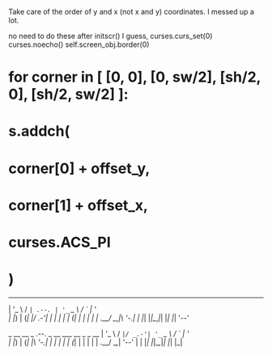 Take care of the order of y and x (not x and y) coordinates. I messed up a lot.


no need to do these after initscr() I guess,
    curses.curs_set(0)
    curses.noecho()
    self.screen_obj.border(0)



# for corner in [ [0, 0], [0, sw/2], [sh/2, 0], [sh/2, sw/2] ]:
#     s.addch(
#         corner[0] + offset_y,
#         corner[1] + offset_x,
#         curses.ACS_PI
#     )


 _ __   __ _        _ __ ___   __ _ _ __
| '_ \ / _` | .--. | '_ ` _ \ / _` | '_ \
| |_) | (_| |/ _.-'| | | | | | (_| | | | |
| .__/ \__,_|\  '-.| | |_| |_|\__,_|_| |_|
|_|           '--'

  _ __   __ _  .--.  _ __ ___   __ _ _ __
 | '_ \ / _` |/ _.-'| '_ ` _ \ / _` | '_ \
 | |_) | (_| |\  '-.| | | | | | (_| | | | |
 | .__/ \__,_| '--' | | |_| |_|\__,_|_| |_|
 |_|

